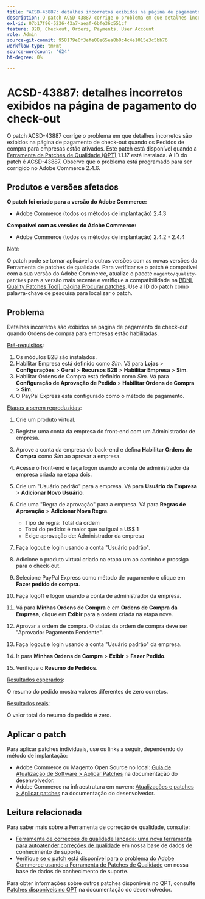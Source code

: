```yaml
---
title: "ACSD-43887: detalhes incorretos exibidos na página de pagamento do check-out"
description: O patch ACSD-43887 corrige o problema em que detalhes incorretos são exibidos na página de pagamento de check-out quando os Pedidos de compra para empresas estão ativados. Este patch está disponível quando a [Ferramenta de correções de qualidade (QPT)](/help/announcements/adobe-commerce-announcements/magento-quality-patches-released-new-tool-to-self-serve-quality-patches.md) 1.1.17 está instalada. A ID do patch é ACSD-43887. Observe que o problema está programado para ser corrigido no Adobe Commerce 2.4.6.
exl-id: 07b17f96-5236-43a7-aeaf-6bfe36c551cf
feature: B2B, Checkout, Orders, Payments, User Account
role: Admin
source-git-commit: 958179e0f3efe08e65ea8b0c4c4e1015e3c5bb76
workflow-type: tm+mt
source-wordcount: '624'
ht-degree: 0%

---
```


# ACSD-43887: detalhes incorretos exibidos na página de pagamento do check-out

O patch ACSD-43887 corrige o problema em que detalhes incorretos são exibidos na página de pagamento de check-out quando os Pedidos de compra para empresas estão ativados. Este patch está disponível quando a [Ferramenta de Patches de Qualidade (QPT)](/help/announcements/adobe-commerce-announcements/magento-quality-patches-released-new-tool-to-self-serve-quality-patches.md) 1.1.17 está instalada. A ID do patch é ACSD-43887. Observe que o problema está programado para ser corrigido no Adobe Commerce 2.4.6.

## Produtos e versões afetados

**O patch foi criado para a versão do Adobe Commerce:**

* Adobe Commerce (todos os métodos de implantação) 2.4.3

**Compatível com as versões do Adobe Commerce:**

* Adobe Commerce (todos os métodos de implantação) 2.4.2 - 2.4.4

>[!NOTE]
>
>O patch pode se tornar aplicável a outras versões com as novas versões da Ferramenta de patches de qualidade. Para verificar se o patch é compatível com a sua versão do Adobe Commerce, atualize o pacote `magento/quality-patches` para a versão mais recente e verifique a compatibilidade na [[!DNL Quality Patches Tool]: página Procurar patches](https://devdocs.magento.com/quality-patches/tool.html#patch-grid). Use a ID do patch como palavra-chave de pesquisa para localizar o patch.

## Problema

Detalhes incorretos são exibidos na página de pagamento de check-out quando Ordens de compra para empresas estão habilitadas.

<u>Pré-requisitos</u>:

1. Os módulos B2B são instalados.
1. Habilitar Empresa está definido como _Sim_. Vá para **Lojas** > **Configurações** > **Geral** > **Recursos B2B** > **Habilitar Empresa** > **Sim**.
1. Habilitar Ordens de Compra está definido como _Sim_. Vá para **Configuração de Aprovação de Pedido** > **Habilitar Ordens de Compra** > **Sim**.
1. O PayPal Express está configurado como o método de pagamento.

<u>Etapas a serem reproduzidas</u>:

1. Crie um produto virtual.
1. Registre uma conta da empresa do front-end com um Administrador de empresa.
1. Aprove a conta da empresa do back-end e defina **Habilitar Ordens de Compra** como _Sim_ ao aprovar a empresa.
1. Acesse o front-end e faça logon usando a conta de administrador da empresa criada na etapa dois.
1. Crie um &quot;Usuário padrão&quot; para a empresa. Vá para **Usuário da Empresa** > **Adicionar Novo Usuário**.
1. Crie uma &quot;Regra de aprovação&quot; para a empresa. Vá para **Regras de Aprovação** > **Adicionar Nova Regra**.

   * Tipo de regra: Total da ordem
   * Total do pedido: é maior que ou igual a US$ 1
   * Exige aprovação de: Administrador da empresa

1. Faça logout e login usando a conta &quot;Usuário padrão&quot;.
1. Adicione o produto virtual criado na etapa um ao carrinho e prossiga para o check-out.
1. Selecione PayPal Express como método de pagamento e clique em **Fazer pedido de compra**.
1. Faça logoff e logon usando a conta de administrador da empresa.
1. Vá para **Minhas Ordens de Compra** e em **Ordens de Compra da Empresa**, clique em **Exibir** para a ordem criada na etapa nove.
1. Aprovar a ordem de compra. O status da ordem de compra deve ser &quot;Aprovado: Pagamento Pendente&quot;.
1. Faça logout e login usando a conta &quot;Usuário padrão&quot; da empresa.
1. Ir para **Minhas Ordens de Compra** > **Exibir** > **Fazer Pedido**.
1. Verifique o **Resumo de Pedidos**.

<u>Resultados esperados</u>:

O resumo do pedido mostra valores diferentes de zero corretos.

<u>Resultados reais</u>:

O valor total do resumo do pedido é zero.

## Aplicar o patch

Para aplicar patches individuais, use os links a seguir, dependendo do método de implantação:

* Adobe Commerce ou Magento Open Source no local: [Guia de Atualização de Software > Aplicar Patches](https://devdocs.magento.com/guides/v2.4/comp-mgr/patching/mqp.html) na documentação do desenvolvedor.
* Adobe Commerce na infraestrutura em nuvem: [Atualizações e patches > Aplicar patches](https://devdocs.magento.com/cloud/project/project-patch.html) na documentação do desenvolvedor.

## Leitura relacionada

Para saber mais sobre a Ferramenta de correção de qualidade, consulte:

* [Ferramenta de correções de qualidade lançada: uma nova ferramenta para autoatender correções de qualidade](/help/announcements/adobe-commerce-announcements/magento-quality-patches-released-new-tool-to-self-serve-quality-patches.md) em nossa base de dados de conhecimento de suporte.
* [Verifique se o patch está disponível para o problema do Adobe Commerce usando a Ferramenta de Patches de Qualidade](/help/support-tools/patches-available-in-qpt-tool/check-patch-for-magento-issue-with-magento-quality-patches.md) em nossa base de dados de conhecimento de suporte.

Para obter informações sobre outros patches disponíveis no QPT, consulte [Patches disponíveis no QPT](https://devdocs.magento.com/quality-patches/tool.html#patch-grid) na documentação do desenvolvedor.
